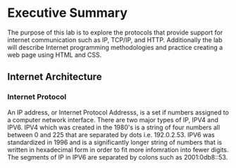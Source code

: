 # Executive Summary
The purpose of this lab is to explore the protocols that provide support for internet communication such as IP, TCP/IP, and HTTP. Additionally the lab will describe Internet programming methodologies and practice creating a web page using HTML and CSS.
## Internet Architecture
### Internet Protocol
An IP address, or Internet Protocol Addresss, is a set if numbers assigned to a computer network interface. There are two major types of IP, IPV4 and IPV6. IPV4 which was created in the 1980's is a string of four numbers all between 0 and 225 that are separated by dots i.e. 192.0.2.53. IPV6 was standardized in 1996 and is a significantly longer string of numbers that is written in hexadecimal form in order to fit more infomration into fewer digits. The segments of IP in IPV6 are separated by colons such as 2001:0db8::53. 
